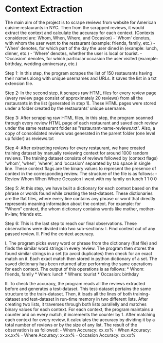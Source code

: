 # Context Extraction
The main aim of the project is to scrape reviews from website for American cuisine restaurants in NYC. Then from the scrapped reviews, it would extract the context and calculate the accuracy for each context. (Contexts considered are: Whom, When, Where, and Occasion) 
    - 'Whom' denotes, with whom the user went to the restaurant (example: friends, family, etc.) 
    - 'When' denotes, for which part of the day the user dined in (example: lunch, dinner, etc.) 
    - 'Where' denotes, whether the user is local or tourist.
    - 'Occasion' denotes, for which particular occasion the user visited (example: birthday, wedding anniversary, etc.)

Step 1: In this step, the program scrapes the list of 150 restaurants having their names along with unique usernames and URLs. It saves the list in a txt extension file.

Step 2: In the second step, it scrapes raw HTML files for every review page (every review page consist of approximately 20 reviews) from all the restaurants in the list (generated in step 1). These HTML pages were stored under a folder created by the restaurants' unique username.

Step 3: After scrapping raw HTML files, in this step, the program scanned through every review HTML page of each restaurant and saved each review under the same restaurant folder as "restaurant-name-reviews.txt". Also, a copy of consolidated reviews was generated in the parent folder (one level up folder) as reviews.txt

Step 4: After extracting reviews for every restaurant, we have created training dataset by manually reviewing context for around 1000 random reviews. The training dataset consists of reviews followed by (context flags) 'whom', 'when', 'where', and 'occasion' separated by tab space in single line. These context flags are the binary values to represent the presence of context in the corresponding review. The structure of the file is as follows: 
    - Review Whom When Where Occasion I went with my family on lunch 1 1 0 0

Step 5: At this step, we have built a dictionary for each context based on the phrase or words found while creating the test-dataset. These dictionaries are the flat files, where every line contains any phrase or word that directly represents meaning information about the context. For example: for "Whom" context, the whom dictionary contains words like mother, mother-in-law, friends etc.

Step 6: This is the last step to reach our final observations. These observations were divided into two sub-sections: I. Find context out of any passed review. II. Find the context accuracy.

I. The program picks every word or phrase from the dictionary (flat file) and finds the similar word strings in every review. The program then stores the found similar strings in a set (to avoid duplicates) then check for an exact match on it. Each exact match then stored in python dictionary of a set. The saved dictionary has been returned after performing the same operations for each context. The output of this operations is as follows: 
    * Whom: friends, family 
    * When: lunch 
    * Where: tourist 
    * Occasion: birthday

II. To check the accuracy, the program reads all the reviews extracted before and generates a test-dataset. This test-dataset pertains the same structure to the train-dataset. Then, it loads all the lines of both training-dataset and test-dataset in run-time memory in two different lists. After creating two lists, it traverses through both lists parallelly and matches binary values for each context. For each context, the program maintains a counter and on every match, it increments the counter by 1. After matching each context for every review, it calculates the accuracy by dividing it by a total number of reviews or by the size of any list. The result of the observation is as followed: 
    - Whom Accuracy: xx.xx% 
    - When Accuracy: xx.xx% 
    - Where Accuracy: xx.xx% 
    - Occasion Accuracy: xx.xx%
